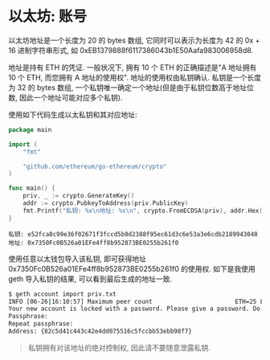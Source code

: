 # 以太坊: 账号

以太坊地址是一个长度为 20 的 bytes 数组, 它同时可以表示为长度为 42 的 0x + 16 进制字符串形式, 如  0xEB1379888f6117386043b1E50Aafa983006958d8.

地址是持有 ETH 的凭证. 一般状况下, 拥有 10 个 ETH 的正确描述是"A 地址拥有 10 个 ETH, 而您拥有 A 地址的使用权". 地址的使用权由私钥确认. 私钥是一个长度为 32 的 bytes 数组, 一个私钥唯一确定一个地址(但是由于私钥位数高于地址位数, 因此一个地址可能对应多个私钥).

使用如下代码生成以太私钥和其对应地址:

```go
package main

import (
	"fmt"

	"github.com/ethereum/go-ethereum/crypto"
)

func main() {
	priv, _ := crypto.GenerateKey()
	addr := crypto.PubkeyToAddress(priv.PublicKey)
	fmt.Printf("私钥: %x\n地址: %s\n", crypto.FromECDSA(priv), addr.Hex())
}
```

```no-highlight
私钥: e52fca8c99e36f02671f3fccd5b0d2388f95ec61d3c6e53a3e6cdb2189943048
地址: 0x7350Fc0B526a01EFe4ff8b952873BE0255b261f0
```

使用任意以太钱包导入该私钥, 即可获得地址 0x7350Fc0B526a01EFe4ff8b952873BE0255b261f0 的使用权. 如下是我使用 geth 导入私钥的结果, 可以看到最后生成的地址一致.

```sh
$ geth account import priv.txt
INFO [06-26|16:10:57] Maximum peer count                       ETH=25 LES=0 total=25
Your new account is locked with a password. Please give a password. Do not forget this password.
Passphrase:
Repeat passphrase:
Address: {82c5d41c443c42e4dd075516c5fccbb53ebb98f7}
```

> 私钥拥有对该地址的绝对控制权, 因此请不要随意泄露私钥.
